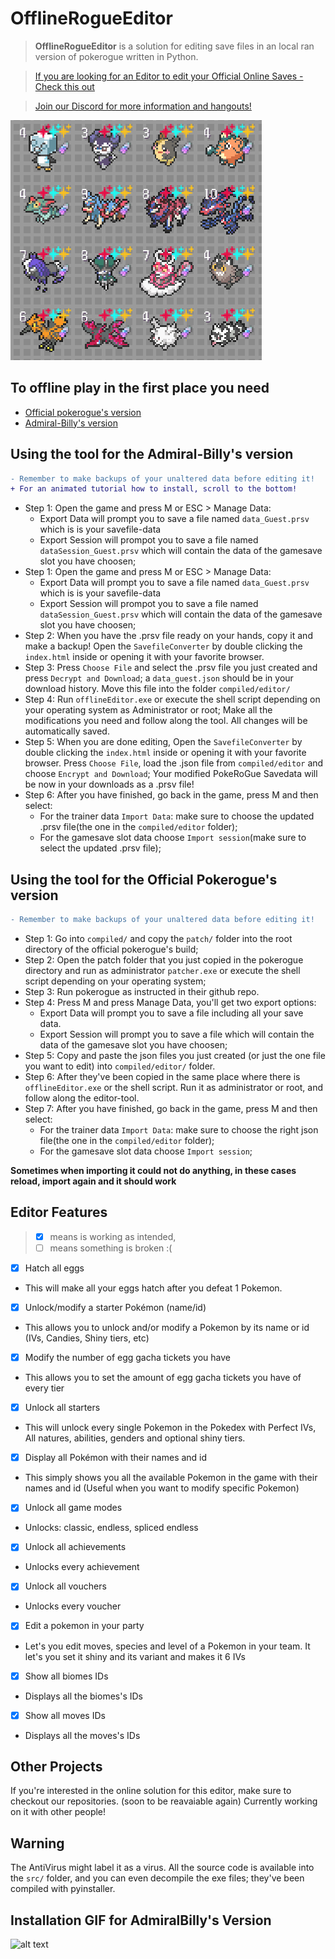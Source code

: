 # OfflineRogueEditor
> **OfflineRogueEditor** is a solution for editing save files in an local ran version of pokerogue written in Python.

> [If you are looking for an Editor to edit your Official Online Saves - Check this out](https://github.com/rogueEdit/OnlineRogueEditor/)

> [Join our Discord for more information and hangouts!](https://discord.gg/8ZAnsZfVQP)

![Preview Image](.github/preview.png)

## To offline play in the first place you need

- [Official pokerogue's version](https://github.com/pagefaultgames/pokerogue)
- [Admiral-Billy's version](https://github.com/Admiral-Billy/Pokerogue-App)

## Using the tool for the Admiral-Billy's version
```diff
- Remember to make backups of your unaltered data before editing it!
+ For an animated tutorial how to install, scroll to the bottom!
```
- Step 1: Open the game and press M or ESC > Manage Data:
    - Export Data will prompt you to save a file named `data_Guest.prsv` which is is your savefile-data
    - Export Session will prompot you to save a file named `dataSession_Guest.prsv` which will contain the data of the gamesave slot you have choosen;
- Step 1: Open the game and press M or ESC > Manage Data:
    - Export Data will prompt you to save a file named `data_Guest.prsv` which is is your savefile-data
    - Export Session will prompot you to save a file named `dataSession_Guest.prsv` which will contain the data of the gamesave slot you have choosen;
- Step 2: When you have the .prsv file ready on your hands, copy it and make a backup! Open the `SavefileConverter` by double clicking the `index.html` inside or opening it with your favorite browser.
- Step 3: Press `Choose File` and select the .prsv file you just created and press `Decrypt and Download`; a `data_guest.json` should be in your download history. Move this file into the folder `compiled/editor/`
- Step 4: Run `offlineEditor.exe` or execute the shell script depending on your operating system as Administrator or root; Make all the modifications you need and follow along the tool. All changes will be automatically saved.
- Step 5: When you are done editing, Open the `SavefileConverter` by double clicking the `index.html` inside or opening it with your favorite browser. Press  `Choose File`, load the .json file from `compiled/editor` and choose `Encrypt and Download`; Your modified PokeRoGue Savedata will be now in your downloads as a .prsv file!
- Step 6: After you have finished, go back in the game, press M and then select:
    - For the trainer data `Import Data`: make sure to choose the updated .prsv file(the one in the `compiled/editor` folder);
    - For the gamesave slot data choose `Import session`(make sure to select the updated .prsv file);

## Using the tool for the Official Pokerogue's version 
```diff
- Remember to make backups of your unaltered data before editing it!
```

- Step 1: Go into `compiled/` and copy the `patch/` folder into the root directory of the official pokerogue's build;
- Step 2: Open the patch folder that you just copied in the pokerogue directory and run as administrator `patcher.exe` or execute the shell script depending on your operating system;
- Step 3: Run pokerogue as instructed in their github repo. 
- Step 4: Press M and press Manage Data, you'll get two export options:
    - Export Data will prompt you to save a file including all your save data.
    - Export Session will prompt you to save a file which will contain the data of the gamesave slot you have choosen;
- Step 5: Copy and paste the json files you just created (or just the one file you want to edit) into `compiled/editor/` folder.
- Step 6: After they've been copied in the same place where there is `offlineEditor.exe` or the shell script. Run it as administrator or root, and follow along the editor-tool.
- Step 7: After you have finished, go back in the game, press M and then select:
    - For the trainer data `Import Data`: make sure to choose the right json file(the one in the `compiled/editor` folder);
    - For the gamesave slot data choose `Import session`;

**Sometimes when importing it could not do anything, in these cases reload, import again and it should work**

## Editor Features
> - [X] means is working as intended, 
> - [ ] means something is broken :(

- [X] Hatch all eggs
- This will make all your eggs hatch after you defeat 1 Pokemon.

- [X] Unlock/modify a starter Pokémon (name/id)
- This allows you to unlock and/or modify a Pokemon by its name or id (IVs, Candies, Shiny tiers, etc)

- [X] Modify the number of egg gacha tickets you have
- This allows you to set the amount of egg gacha tickets you have of every tier

- [X] Unlock all starters
- This will unlock every single Pokemon in the Pokedex with Perfect IVs, All natures, abilities, genders and optional shiny tiers.

- [X] Display all Pokémon with their names and id
- This simply shows you all the available Pokemon in the game with their names and id (Useful when you want to modify specific Pokemon)

- [X] Unlock all game modes
- Unlocks: classic, endless, spliced endless

- [X] Unlock all achievements
- Unlocks every achievement

- [X] Unlock all vouchers
- Unlocks every voucher

- [X] Edit a pokemon in your party
- Let's you edit moves, species and level of a Pokemon in your team. It let's you set it shiny and its variant and makes it 6 IVs

- [X] Show all biomes IDs
- Displays all the biomes's IDs

- [X] Show all moves IDs
- Displays all the moves's IDs
  
## Other Projects

If you're interested in the online solution for this editor, make sure to checkout our repositories. (soon to be reavaiable again) Currently working on it with other people!

## Warning

The AntiVirus might label it as a virus. All the source code is available into the `src/` folder, and you can even decompile the exe files; they've been compiled with pyinstaller.

## Installation GIF for AdmiralBilly's Version
![alt text](.github/install-for-billy.gif)
<!-- Metadata: keywords -->
<meta name="description" content="is a solution for editing save files in the offline version for pokerogue written in Python.">
<meta name="keywords" content="pokerogue, pokerogue save editor, pokerogue hacks, pokerogue hack, pokerogue cheats, pokerogue cheat, pokerogue trainer, pokerogue cheat table, rogueEditor, free, gacha, ticket, tickets, egg, eggs, shiny, save, edit, pokemon, unlimited, hack, hacks, cheat, cheats, trainer, table, pokedex, dex, wave, money, level, levels, iv, ivs, stat, stats, item, items, api, mod, mods, tool, tools">

